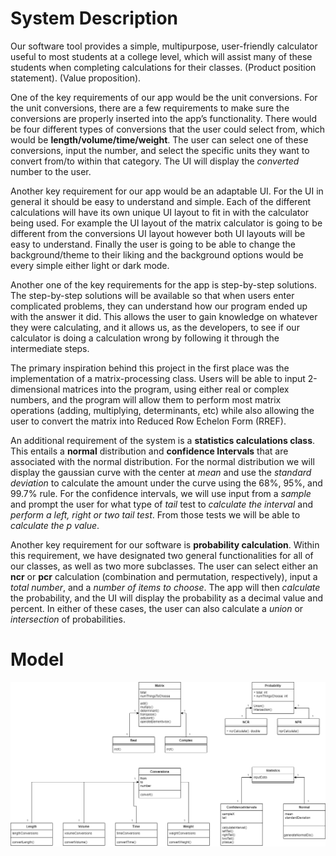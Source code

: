 # System Description

Our software tool provides a simple, multipurpose, user-friendly calculator useful to most students at a college level, which will assist many of these students when completing calculations for their classes. (Product position statement). (Value proposition).

One of the key requirements of our app would be the unit conversions. For the unit conversions, there are a few requirements to make sure the conversions are properly inserted into the app’s functionality. There would be four different types of conversions that the user could select from, which would be **length/volume/time/weight**. The user can select one of these conversions, input the number, and select the specific units they want to convert from/to within that category. The UI will display the *converted* number to the user.

Another key requirement for our app would be an adaptable UI. For the UI in general it should be easy to understand and simple. Each of the different calculations will have its own unique UI layout to fit in with the calculator being used. For example the UI layout of the matrix calculator is going to be different from the conversions UI layout however both UI layouts will be easy to understand. Finally the user is going to be able to change the background/theme to their liking and the background options would be every simple either light or dark mode. 

Another one of the key requirements for the app is step-by-step solutions. The step-by-step solutions will be available so that when users enter complicated problems, they can understand how our program ended up with the answer it did. This allows the user to gain knowledge on whatever they were calculating, and it allows us, as the developers,  to see if our calculator is doing a calculation wrong by following it through the intermediate steps.

The primary inspiration behind this project in the first place was the implementation of a matrix-processing class. Users will be able to input 2-dimensional matrices into the program, using either real or complex numbers, and the program will allow them to perform most matrix operations (adding, multiplying, determinants, etc) while also allowing the user to convert the matrix into Reduced Row Echelon Form (RREF).

An additional requirement of the system is a **statistics calculations class**. This entails a **normal** distribution and **confidence Intervals** that are associated with the normal distribution. For the normal distribution we will display the gaussian curve with the center at *mean* and use the *standard deviation* to calculate the amount under the curve using the 68%, 95%, and 99.7% rule. For the confidence intervals, we will use input from a *sample* and prompt the user for what type of *tail* test to *calculate the interval* and *perform a left, right or two tail test*. From those tests we will be able to *calculate the p value*. 
	
Another key requirement for our software is **probability calculation**. Within this requirement, we have designated two general functionalities for all of our classes, as well as two more subclasses. The user can select either an **ncr** or **pcr** calculation (combination and permutation, respectively), input a *total number*, and a *number of items to choose*. The app will then *calculate* the probability, and the UI will display the probability as a decimal value and percent. In either of these cases, the user can also calculate a *union* or *intersection* of probabilities.


# Model

![Diagram](https://github.com/ZaderRox1111/CS-386-Project/blob/test/deliverables/UML%20Diagram.drawio.png)

